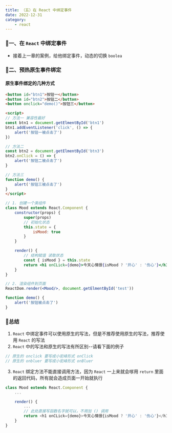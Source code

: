 ```yaml
---
title: （五）在 React 中绑定事件
date: 2022-12-31
category:
    - react
---
```



### 🥥一、在 `React` 中绑定事件
- 接着上一章的案例，给他绑定事件，动态的切换 `boolea` 

###  🥮二、预热原生事件绑定

#### 原生事件绑定的几种方式
```html
<button id="btn1">按钮一</button>
<button id="btn2">按钮二</button>
<button onclick="demo()">按钮三</button>

<script>
// 方法一 兼容性最好
const btn1 = document.getElmentById('btn1')
btn1.addEventListener('click', () => {
    alert('按钮一被点击了')
})

// 方法二
const btn2 = document.getElmentById('btn3')
btn2.onClick = () => {
    alert('按钮二被点击了')
}

// 方法三
function demo() {
    alert('按钮三被点击了')
}
</script>
```


```jsx
// 1. 创建一个类组件
class Mood extends React.Component {
    constructor(props) {
        super(props)
        // 初始化状态
        this.state = {
            isMood: true
        }
    }

    render() {
        // 结构赋值 读取状态
        const { isMood } = this.state
        return <h1 onCLick={demo}>今天心情很{isMood ? '开心' : '伤心'}</h1>
    }
}

// 2. 渲染组件到页面
ReactDom.render(<Mood/>, document.getElmentById('test'))

function demo() {
    alert('按钮被点击了')
}
```


### 🍧总结
1. `React` 中绑定事件可以使用原生的写法，但是不推荐使用原生的写法，推荐使用 `React` 的写法
2. `React` 中的写法和原生的写法有所区别--请看下面的例子
```js
// 原生的 onclick 要写成小驼峰形式 onClick
// 原生的 onbluer 要写成小驼峰形式 onBluer
```
3. `React` 绑定方法不能直接调用方法，因为 `React` 一上来就会嗲用 `return` 里面的返回代码，所有就会造成页面一开始就执行
```js
class Mood extends React.Component {
    ...

    render() {
        ...
        // 此处直接写函数名字就可以，不用加 () 调用
        return <h1 onCLick={demo}>今天心情很{isMood ? '开心' : '伤心'}</h1>
    }
}
```
